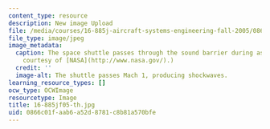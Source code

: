 ```yaml
---
content_type: resource
description: New image Upload
file: /media/courses/16-885j-aircraft-systems-engineering-fall-2005/0866c01faab6a52d8781c8b81a570bfe_16-885jf05-th.jpg
file_type: image/jpeg
image_metadata:
  caption: The space shuttle passes through the sound barrier during ascent. (Image
    courtesy of [NASA](http://www.nasa.gov/).)
  credit: ''
  image-alt: The shuttle passes Mach 1, producing shockwaves.
learning_resource_types: []
ocw_type: OCWImage
resourcetype: Image
title: 16-885jf05-th.jpg
uid: 0866c01f-aab6-a52d-8781-c8b81a570bfe
---
```

